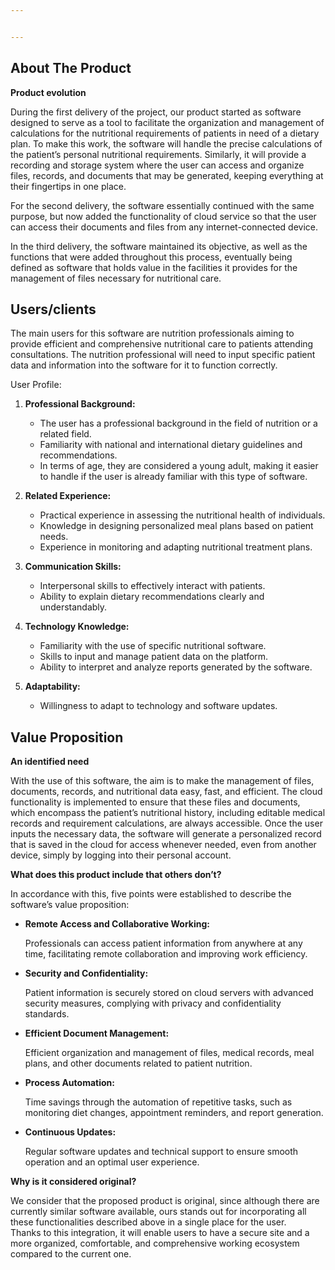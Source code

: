 ```yaml
---


---
```


<h2 id="about-the-product"><strong>About The Product</strong></h2>
<p><strong>Product evolution</strong></p>
<p>During the first delivery of the project, our product started as software designed to serve as a tool to facilitate the organization and management of calculations for the nutritional requirements of patients in need of a dietary plan. To make this work, the software will handle the precise calculations of the patient’s personal nutritional requirements. Similarly, it will provide a recording and storage system where the user can access and organize files, records, and documents that may be generated, keeping everything at their fingertips in one place.</p>
<p>For the second delivery, the software essentially continued with the same purpose, but now added the functionality of cloud service so that the user can access their documents and files from any internet-connected device.</p>
<p>In the third delivery, the software maintained its objective, as well as the functions that were added throughout this process, eventually being defined as software that holds value in the facilities it provides for the management of files necessary for nutritional care.</p>
<h2 id="usersclients"><strong>Users/clients</strong></h2>
<p>The main users for this software are nutrition professionals aiming to provide efficient and comprehensive nutritional care to patients attending consultations. The nutrition professional will need to input specific patient data and information into the software for it to function correctly.</p>
<p>User Profile:</p>
<ol>
<li>
<p><strong>Professional Background:</strong></p>
<ul>
<li>The user has a professional background in the field of nutrition or a related field.</li>
<li>Familiarity with national and international dietary guidelines and recommendations.</li>
<li>In terms of age, they are considered a young adult, making it easier to handle if the user is already familiar with this type of software.</li>
</ul>
</li>
<li>
<p><strong>Related Experience:</strong></p>
<ul>
<li>Practical experience in assessing the nutritional health of individuals.</li>
<li>Knowledge in designing personalized meal plans based on patient needs.</li>
<li>Experience in monitoring and adapting nutritional treatment plans.</li>
</ul>
</li>
<li>
<p><strong>Communication Skills:</strong></p>
<ul>
<li>Interpersonal skills to effectively interact with patients.</li>
<li>Ability to explain dietary recommendations clearly and understandably.</li>
</ul>
</li>
<li>
<p><strong>Technology Knowledge:</strong></p>
<ul>
<li>Familiarity with the use of specific nutritional software.</li>
<li>Skills to input and manage patient data on the platform.</li>
<li>Ability to interpret and analyze reports generated by the software.</li>
</ul>
</li>
<li>
<p><strong>Adaptability:</strong></p>
<ul>
<li>Willingness to adapt to technology and software updates.</li>
</ul>
</li>
</ol>
<h2 id="value-proposition">Value Proposition</h2>
<p><strong>An identified need</strong></p>
<p>With the use of this software, the aim is to make the management of files, documents, records, and nutritional data easy, fast, and efficient. The cloud functionality is implemented to ensure that these files and documents, which encompass the patient’s nutritional history, including editable medical records and requirement calculations, are always accessible. Once the user inputs the necessary data, the software will generate a personalized record that is saved in the cloud for access whenever needed, even from another device, simply by logging into their personal account.</p>
<p><strong>What does this product include that others don’t?</strong></p>
<p>In accordance with this, five points were established to describe the software’s value proposition:</p>
<ul>
<li>
<p><strong>Remote Access and Collaborative Working:</strong></p>
<p>Professionals can access patient information from anywhere at any time, facilitating remote collaboration and improving work efficiency.</p>
</li>
<li>
<p><strong>Security and Confidentiality:</strong></p>
<p>Patient information is securely stored on cloud servers with advanced security measures, complying with privacy and confidentiality standards.</p>
</li>
<li>
<p><strong>Efficient Document Management:</strong></p>
<p>Efficient organization and management of files, medical records, meal plans, and other documents related to patient nutrition.</p>
</li>
<li>
<p><strong>Process Automation:</strong></p>
<p>Time savings through the automation of repetitive tasks, such as monitoring diet changes, appointment reminders, and report generation.</p>
</li>
<li>
<p><strong>Continuous Updates:</strong></p>
<p>Regular software updates and technical support to ensure smooth operation and an optimal user experience.</p>
</li>
</ul>
<p><strong>Why is it considered original?</strong></p>
<p>We consider that the proposed product is original, since although there are currently similar software available, ours stands out for incorporating all these functionalities described above in a single place for the user.<br>
Thanks to this integration, it will enable users to have a secure site and a more organized, comfortable, and comprehensive working ecosystem compared to the current one.</p>

